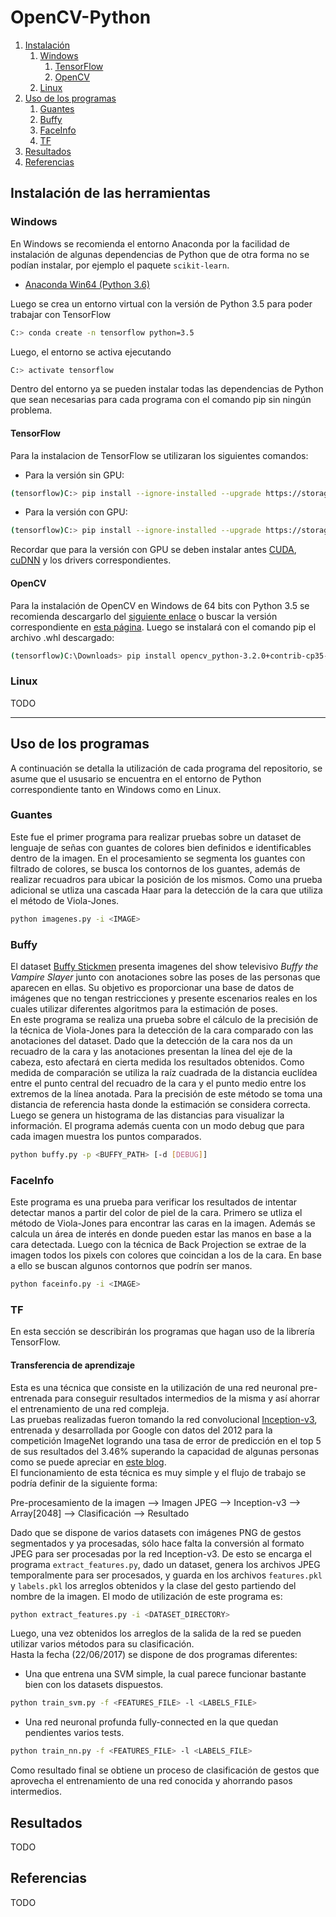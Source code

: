 # OpenCV-Python
1. [Instalaci&oacute;n](#instalacion)
    1. [Windows](#windows)
        1. [TensorFlow](#tensorflow)
        2. [OpenCV](#opencv)
    2. [Linux](#linux)
2. [Uso de los programas](#uso-de-los-programas)
    1. [Guantes](#guantes)
    2. [Buffy](#buffy)
    3. [FaceInfo](#faceinfo)
    4. [TF](#tf)
3. [Resultados](#resultados)
4. [Referencias](#referencias)
## <a name="instalacion"></a> Instalaci&oacute;n de las herramientas
### <a name="windows"></a> Windows
En Windows se recomienda el entorno Anaconda por la facilidad de instalaci&oacute;n de algunas dependencias de Python que de otra forma no se pod&iacute;an instalar, por ejemplo el paquete `scikit-learn`.
- [Anaconda Win64 (Python 3.6)](https://repo.continuum.io/archive/Anaconda3-4.4.0-Windows-x86_64.exe)

Luego se crea un entorno virtual con la versi&oacute;n de Python 3.5 para poder trabajar con TensorFlow
```sh
C:> conda create -n tensorflow python=3.5
```
Luego, el entorno se activa ejecutando
```sh
C:> activate tensorflow
```
Dentro del entorno ya se pueden instalar todas las dependencias de Python que sean necesarias para cada programa con el comando pip sin ning&uacute;n problema.

#### <a name="tensorflow"></a> TensorFlow
Para la instalacion de TensorFlow se utilizaran los siguientes comandos:
- Para la versi&oacute;n sin GPU:
```sh
(tensorflow)C:> pip install --ignore-installed --upgrade https://storage.googleapis.com/tensorflow/windows/cpu/tensorflow-1.2.0-cp35-cp35m-win_amd64.whl
```
- Para la versi&oacute;n con GPU:
```sh
(tensorflow)C:> pip install --ignore-installed --upgrade https://storage.googleapis.com/tensorflow/windows/gpu/tensorflow_gpu-1.2.0-cp35-cp35m-win_amd64.whl
```
Recordar que para la versi&oacute;n con GPU se deben instalar antes [CUDA](https://developer.nvidia.com/cuda-downloads), [cuDNN](https://developer.nvidia.com/rdp/form/cudnn-download-survey) y los drivers correspondientes.

#### <a name="opencv"></a> OpenCV
Para la instalaci&oacute;n de OpenCV en Windows de 64 bits con Python 3.5 se recomienda descargarlo del [siguiente enlace](http://www.lfd.uci.edu/~gohlke/pythonlibs/vu0h7y4r/opencv_python-3.2.0+contrib-cp35-cp35m-win_amd64.whl) o buscar la versi&oacute;n correspondiente en [esta p&aacute;gina](http://www.lfd.uci.edu/~gohlke/pythonlibs/).
Luego se instalar&aacute; con el comando pip el archivo .whl descargado:
```sh
(tensorflow)C:\Downloads> pip install opencv_python-3.2.0+contrib-cp35-cp35m-win_amd64.whl
```

### <a name="linux"></a> Linux
TODO

----
## <a name="uso-de-los-programas"></a> Uso de los programas
A continuaci&oacute;n se detalla la utilizaci&oacute;n de cada programa del repositorio, se asume que el ususario se encuentra en el entorno de Python correspondiente tanto en Windows como en Linux.

### <a name="guantes"></a> Guantes
Este fue el primer programa para realizar pruebas sobre un dataset de lenguaje de señas con guantes de colores bien definidos e identificables dentro de la imagen. En el procesamiento se segmenta los guantes con filtrado de colores, se busca los contornos de los guantes, adem&aacute;s de realizar recuadros para ubicar la posici&oacute;n de los mismos. Como una prueba adicional se utliza una cascada Haar para la detecci&oacute;n de la cara que utiliza el m&eacute;todo de Viola-Jones.
```sh
python imagenes.py -i <IMAGE>
```
### <a name="buffy"></a> Buffy
El dataset [Buffy Stickmen](http://www.robots.ox.ac.uk/~vgg/data/stickmen/) presenta imagenes del show televisivo *Buffy the Vampire Slayer* junto con anotaciones sobre las poses de las personas que aparecen en ellas. Su objetivo es proporcionar una base de datos de im&aacute;genes que no tengan restricciones y presente escenarios reales en los cuales utilizar diferentes algoritmos para la estimaci&oacute;n de poses.  
En este programa se realiza una prueba sobre el c&aacute;lculo de la precisi&oacute;n de la t&eacute;cnica de Viola-Jones para la detecci&oacute;n de la cara comparado con las anotaciones del dataset. Dado que la detecci&oacute;n de la cara nos da un recuadro de la cara y las anotaciones presentan la l&iacute;nea del eje de la cabeza, esto afectar&aacute; en cierta medida los resultados obtenidos. Como medida de comparaci&oacute;n se utiliza la ra&iacute;z cuadrada de la distancia eucl&iacute;dea entre el punto central del recuadro de la cara y el punto medio entre los extremos de la l&iacute;nea anotada. Para la precisi&oacute;n de este m&eacute;todo se toma una distancia de referencia hasta donde la estimaci&oacute;n se considera correcta.  
Luego se genera un histograma de las distancias para visualizar la informaci&oacute;n. El programa adem&aacute;s cuenta con un modo debug que para cada imagen muestra los puntos comparados.
```sh
python buffy.py -p <BUFFY_PATH> [-d [DEBUG]]
```

### <a name="faceinfo"></a> FaceInfo
Este programa es una prueba para verificar los resultados de intentar detectar manos a partir del color de piel de la cara. Primero se utliza el m&eacute;todo de Viola-Jones para encontrar las caras en la imagen. Adem&aacute;s se calcula un &aacute;rea de inter&eacute;s en donde pueden estar las manos en base a la cara detectada. Luego con la t&eacute;cnica de Back Projection se extrae de la imagen todos los pixels con colores que coincidan a los de la cara. En base a ello se buscan algunos contornos que podr&iacute;n ser manos.
```sh
python faceinfo.py -i <IMAGE>
```
### <a name="tf"></a> TF
En esta secci&oacute;n se describir&aacute;n los programas que hagan uso de la librer&iacute;a TensorFlow.

#### Transferencia de aprendizaje
Esta es una t&eacute;cnica que consiste en la utilizaci&oacute;n de una red neuronal pre-entrenada para conseguir resultados intermedios de la misma y as&iacute; ahorrar el entrenamiento de una red compleja.  
Las pruebas realizadas fueron tomando la red convolucional [Inception-v3](https://arxiv.org/abs/1512.00567), entrenada y desarrollada por Google con datos del 2012 para la competici&oacute;n ImageNet logrando una tasa de error de predicci&oacute;n en el top 5 de sus resultados del 3.46% superando la capacidad de algunas personas como se puede apreciar en [este blog](http://karpathy.github.io/2014/09/02/what-i-learned-from-competing-against-a-convnet-on-imagenet/).  
El funcionamiento de esta t&eacute;cnica es muy simple y el flujo de trabajo se podr&iacute;a definir de la siguiente forma:  

Pre-procesamiento de la imagen --> Imagen JPEG --> Inception-v3 --> Array[2048] --> Clasificaci&oacute;n --> Resultado  

Dado que se dispone de varios datasets con im&aacute;genes PNG de gestos segmentados y ya procesadas, s&oacute;lo hace falta la conversi&oacute;n al formato JPEG para ser procesadas por la red Inception-v3. De esto se encarga el programa `extract_features.py`, dado un dataset, genera los archivos JPEG temporalmente para ser procesados, y guarda en los archivos `features.pkl` y `labels.pkl` los arreglos obtenidos y la clase del gesto partiendo del nombre de la imagen. El modo de utilizaci&oacute;n de este programa es:
```sh
python extract_features.py -i <DATASET_DIRECTORY>
```
Luego, una vez obtenidos los arreglos de la salida de la red se pueden utilizar varios m&eacute;todos para su clasificaci&oacute;n.  
Hasta la fecha (22/06/2017) se dispone de dos programas diferentes:
- Una que entrena una SVM simple, la cual parece funcionar bastante bien con los datasets dispuestos. 
```sh
python train_svm.py -f <FEATURES_FILE> -l <LABELS_FILE>
```
- Una red neuronal profunda fully-connected en la que quedan pendientes varios tests.
```sh
python train_nn.py -f <FEATURES_FILE> -l <LABELS_FILE>
```
  
Como resultado final se obtiene un proceso de clasificaci&oacute;n de gestos que aprovecha el entrenamiento de una red conocida y ahorrando pasos intermedios.

## <a name="resultados"></a> Resultados
TODO
## <a name="referencias"></a> Referencias
TODO
